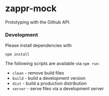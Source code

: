 # zappr-mock

Prototyping with the Github API.

### Development

Please install dependencies with

```
npm install
```

The following scripts are available via `npm run`:

* `clean` - remove build files
* `build` - build a development version
* `dist` - build a production distribution
* `server` - serve files via a development server
